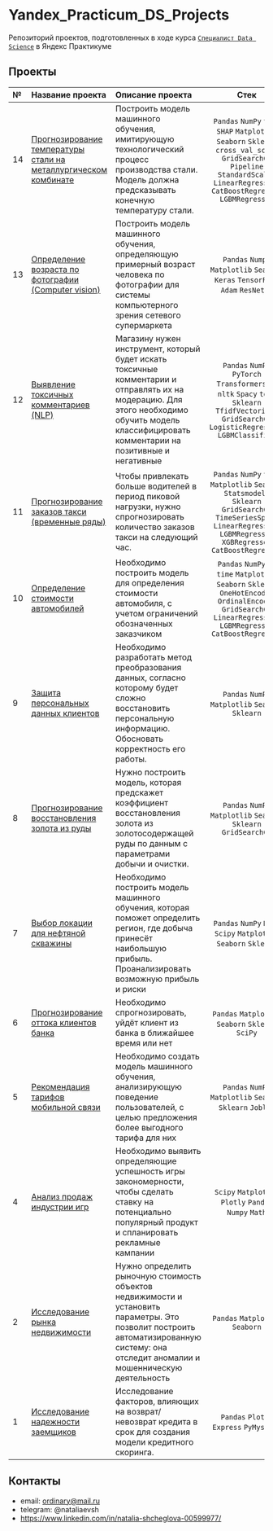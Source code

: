 # Yandex_Practicum_DS_Projects
Репозиторий проектов, подготовленных в ходе курса [`Специалист Data Science`](https://practicum.yandex.ru/data-scientist/) в Яндекс Практикуме

## Проекты

|№| Название проекта | Описание проекта | Стек |
|:---|:-------------------|:----------------------------------------------------------|:-----------:|
|14  |[Прогнозирование температуры стали на металлургическом комбинате](https://github.com/NataliaShcheglova/Yandex_Practicum_DS_Projects/tree/main/14.%20%D0%9F%D1%80%D0%BE%D0%B3%D0%BD%D0%BE%D0%B7%D0%B8%D1%80%D0%BE%D0%B2%D0%B0%D0%BD%D0%B8%D0%B5%20%D1%82%D0%B5%D0%BC%D0%BF%D0%B5%D1%80%D0%B0%D1%82%D1%83%D1%80%D1%8B%20%D1%81%D1%82%D0%B0%D0%BB%D0%B8%20%D0%BD%D0%B0%20%D0%BC%D0%B5%D1%82%D0%B0%D0%BB%D0%BB%D1%83%D1%80%D0%B3%D0%B8%D1%87%D0%B5%D1%81%D0%BA%D0%BE%D0%BC%20%D0%BA%D0%BE%D0%BC%D0%B1%D0%B8%D0%BD%D0%B0%D1%82%D0%B5)|Построить модель машинного обучения, имитирующую технологический процесс производства стали. Модель должна предсказывать конечную температуру стали. |`Pandas` `NumPy` `time` `SHAP` `Matplotlib` `Seaborn` `Sklearn` `cross_val_score` `GridSearchCV` `Pipeline` `StandardScaler` `LinearRegression` `CatBoostRegressor` `LGBMRegressor` |
|13  |[Определение возраста по фотографии (Computer vision)](https://github.com/NataliaShcheglova/Yandex_Practicum_DS_Projects/tree/main/13.%20%D0%9E%D0%BF%D1%80%D0%B5%D0%B4%D0%B5%D0%BB%D0%B5%D0%BD%D0%B8%D0%B5%20%D0%B2%D0%BE%D0%B7%D1%80%D0%B0%D1%81%D1%82%D0%B0%20%D0%BF%D0%BE%D0%BA%D1%83%D0%BF%D0%B0%D1%82%D0%B5%D0%BB%D0%B5%D0%B9)|Построить модель машинного обучения, определяющую примерный возраст человека по фотографии для системы компьютерного зрения сетевого супермаркета |`Pandas` `Numpy` `Matplotlib` `Seaborn` `Keras` `TensorFlow` `Adam` `ResNet50`|
|12  |[Выявление токсичных комментариев (NLP)](https://github.com/NataliaShcheglova/Yandex_Practicum_DS_Projects/tree/main/12.%20%D0%92%D1%8B%D1%8F%D0%B2%D0%BB%D0%B5%D0%BD%D0%B8%D0%B5%20%D1%82%D0%BE%D0%BA%D1%81%D0%B8%D1%87%D0%BD%D1%8B%D1%85%20%D0%BA%D0%BE%D0%BC%D0%BC%D0%B5%D0%BD%D1%82%D0%B0%D1%80%D0%B8%D0%B5%D0%B2)|Магазину нужен инструмент, который будет искать токсичные комментарии и отправлять их на модерацию. Для этого необходимо обучить модель классифицировать комментарии на позитивные и негативные|`Pandas` `NumPy` `PyTorch` `Transformers` `re` `nltk` `Spacy` `tqdm` `Sklearn` `TfidfVectorizer` `GridSearchCV` `LogisticRegression` `LGBMClassifier`|
|11  |[Прогнозирование заказов такси (временные ряды)](https://github.com/NataliaShcheglova/Yandex_Practicum_DS_Projects/tree/main/11.%20%D0%9F%D1%80%D0%BE%D0%B3%D0%BD%D0%BE%D0%B7%D0%B8%D1%80%D0%BE%D0%B2%D0%B0%D0%BD%D0%B8%D0%B5%20%D1%81%D0%BF%D1%80%D0%BE%D1%81%D0%B0%20%D0%BD%D0%B0%20%D1%82%D0%B0%D0%BA%D1%81%D0%B8)|Чтобы привлекать больше водителей в период пиковой нагрузки, нужно спрогнозировать количество заказов такси на следующий час.|`Pandas` `NumPy` `time` `Matplotlib` `Seaborn` `Statsmodels` `Sklearn` `GridSearchCV` `TimeSeriesSplit` `LinearRegression` `LGBMRegressor` `XGBRegressor` `CatBoostRegressor`|
|10  |[Определение стоимости автомобилей](https://github.com/NataliaShcheglova/Yandex_Practicum_DS_Projects/tree/main/10.%20%D0%9E%D0%BF%D1%80%D0%B5%D0%B4%D0%B5%D0%BB%D0%B5%D0%BD%D0%B8%D0%B5%20%D1%81%D1%82%D0%BE%D0%B8%D0%BC%D0%BE%D1%81%D1%82%D0%B8%20%D0%B0%D0%B2%D1%82%D0%BE%D0%BC%D0%BE%D0%B1%D0%B8%D0%BB%D0%B5%D0%B9)|Необходимо построить модель для определения стоимости автомобиля, с учетом ограничений обозначенных заказчиком|`Pandas` `NumPy` `os` `time` `Matplotlib` `Seaborn` `Sklearn` `OneHotEncoder` `OrdinalEncoder` `GridSearchCV` `LinearRegression` `LGBMRegressor` `CatBoostRegressor`|
|9  |[Защита персональных данных клиентов](https://github.com/NataliaShcheglova/Yandex_Practicum_DS_Projects/tree/main/09.%20%D0%97%D0%B0%D1%89%D0%B8%D1%82%D0%B0%20%D0%BF%D0%B5%D1%80%D1%81%D0%BE%D0%BD%D0%B0%D0%BB%D1%8C%D0%BD%D1%8B%D1%85%20%D0%B4%D0%B0%D0%BD%D0%BD%D1%8B%D1%85%20%D0%BA%D0%BB%D0%B8%D0%B5%D0%BD%D1%82%D0%BE%D0%B2)|Необходимо разработать метод преобразования данных, согласно которому будет сложно восстановить персональную информацию. Обосновать корректность его работы.|`Pandas` `NumPy` `Matplotlib` `Seaborn` `Sklearn`|
|8   |[Прогнозирование восстановления золота из руды](https://github.com/NataliaShcheglova/Yandex_Practicum_DS_Projects/tree/main/08.%20%D0%9F%D1%80%D0%BE%D0%B3%D0%BD%D0%BE%D0%B7%D0%B8%D1%80%D0%BE%D0%B2%D0%B0%D0%BD%D0%B8%D0%B5%20%D0%B2%D0%BE%D1%81%D1%81%D1%82%D0%B0%D0%BD%D0%BE%D0%B2%D0%BB%D0%B5%D0%BD%D0%B8%D1%8F%20%D0%B7%D0%BE%D0%BB%D0%BE%D1%82%D0%B0%20%D0%B8%D0%B7%20%D1%80%D1%83%D0%B4%D1%8B)|Нужно построить модель, которая предскажет коэффициент восстановления золота из золотосодержащей руды по данным с параметрами добычи и очистки.|`Pandas` `NumPy` `Matplotlib` `Seaborn` `Sklearn` `GridSearchCV`|
|7   |[Выбор локации для нефтяной скважины](https://github.com/NataliaShcheglova/Yandex_Practicum_DS_Projects/tree/main/07.%20%D0%92%D1%8B%D0%B1%D0%BE%D1%80%20%D0%BB%D0%BE%D0%BA%D0%B0%D1%86%D0%B8%D0%B8%20%D0%BD%D0%B5%D1%84%D1%82%D1%8F%D0%BD%D0%BE%D0%B9%20%D1%81%D0%BA%D0%B2%D0%B0%D0%B6%D0%B8%D0%BD%D1%8B)|Необходимо построить модель машинного обучения, которая поможет определить регион, где добыча принесёт наибольшую прибыль. Проанализировать возможную прибыль и риски |`Pandas` `NumPy` `Math` `Scipy` `Matplotlib` `Seaborn` `Sklearn`|
|6   |[Прогнозирование оттока клиентов банка](https://github.com/NataliaShcheglova/Yandex_Practicum_DS_Projects/tree/main/06.%20%D0%9F%D1%80%D0%BE%D0%B3%D0%BD%D0%BE%D0%B7%D0%B8%D1%80%D0%BE%D0%B2%D0%B0%D0%BD%D0%B8%D0%B5%20%D0%BE%D1%82%D1%82%D0%BE%D0%BA%D0%B0%20%D0%BA%D0%BB%D0%B8%D0%B5%D0%BD%D1%82%D0%BE%D0%B2%20%D0%B1%D0%B0%D0%BD%D0%BA%D0%B0)|Необходимо спрогнозировать, уйдёт клиент из банка в ближайшее время или нет|`Pandas` `Matplotlib` `Seaborn` `Sklearn` `SciPy`|
|5   |[Рекомендация тарифов мобильной связи](https://github.com/NataliaShcheglova/Yandex_Practicum_DS_Projects/tree/main/05.%20%D0%A0%D0%B5%D0%BA%D0%BE%D0%BC%D0%B5%D0%BD%D0%B4%D0%B0%D1%86%D0%B8%D1%8F%20%D1%82%D0%B0%D1%80%D0%B8%D1%84%D0%BE%D0%B2%20%D0%BC%D0%BE%D0%B1%D0%B8%D0%BB%D1%8C%D0%BD%D0%BE%D0%B9%20%D1%81%D0%B2%D1%8F%D0%B7%D0%B8)|Необходимо создать модель машинного обучения, анализирующую поведение пользователей, с целью предложения более выгодного тарифа для них |`Pandas` `NumPy` `Matplotlib` `Seaborn` `Sklearn` `Joblib`|
|4   |[Анализ продаж индустрии игр](https://github.com/NataliaShcheglova/Yandex_Practicum_DS_Projects/tree/main/04.%20%D0%90%D0%BD%D0%B0%D0%BB%D0%B8%D0%B7%20%D0%BF%D1%80%D0%BE%D0%B4%D0%B0%D0%B6%20%D0%B8%D0%BD%D0%B4%D1%83%D1%81%D1%82%D1%80%D0%B8%D0%B8%20%D0%B8%D0%B3%D1%80)|Необходимо выявить определяющие успешность игры закономерности, чтобы сделать ставку на потенциально популярный продукт и спланировать рекламные кампании|`Scipy` `Matplotlib` `Plotly` `Pandas` `Numpy` `Math`|
|2   |[Исследование рынка недвижимости](https://github.com/NataliaShcheglova/Yandex_Practicum_DS_Projects/tree/main/02.%20%D0%98%D1%81%D1%81%D0%BB%D0%B5%D0%B4%D0%BE%D0%B2%D0%B0%D0%BD%D0%B8%D0%B5%20%D1%80%D1%8B%D0%BD%D0%BA%D0%B0%20%D0%BD%D0%B5%D0%B4%D0%B2%D0%B8%D0%B6%D0%B8%D0%BC%D0%BE%D1%81%D1%82%D0%B8)|Нужно определить рыночную стоимость объектов недвижимости и установить параметры. Это позволит построить автоматизированную систему: она отследит аномалии и мошенническую деятельность|`Pandas` `Matplotlib` `Seaborn`|
|1   |[Исследование надежности заемщиков](https://github.com/NataliaShcheglova/Yandex_Practicum_DS_Projects/tree/main/01.%20%D0%98%D1%81%D1%81%D0%BB%D0%B5%D0%B4%D0%BE%D0%B2%D0%B0%D0%BD%D0%B8%D0%B5%20%D0%BD%D0%B0%D0%B4%D0%B5%D0%B6%D0%BD%D0%BE%D1%81%D1%82%D0%B8%20%D0%B7%D0%B0%D0%B5%D0%BC%D1%89%D0%B8%D0%BA%D0%BE%D0%B2)|Исследование факторов, влияющих на возврат/невозврат кредита в срок для создания модели кредитного скоринга. |`Pandas` `Plotly Express` `PyMystem3`|


## Контакты

- email: ordinary@mail.ru 
- telegram: @nataliaevsh
- https://www.linkedin.com/in/natalia-shcheglova-00599977/
